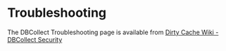 # Troubleshooting

The DBCollect Troubleshooting page is available from [Dirty Cache Wiki - DBCollect Security](https://wiki.dirty-cache.com/DBCollect/Troubleshooting)
